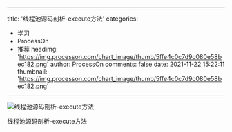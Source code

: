 
---
title: '线程池源码剖析-execute方法'
categories: 
 - 学习
 - ProcessOn
 - 推荐
headimg: 'https://img.processon.com/chart_image/thumb/5ffe4c0c7d9c080e58bec182.png'
author: ProcessOn
comments: false
date: 2021-11-22 15:22:11
thumbnail: 'https://img.processon.com/chart_image/thumb/5ffe4c0c7d9c080e58bec182.png'
---

<div>   
<img class="thumb" alt="线程池源码剖析-execute方法" src="https://img.processon.com/chart_image/thumb/5ffe4c0c7d9c080e58bec182.png" referrerpolicy="no-referrer">
<p>线程池源码剖析-execute方法</p>  
</div>
            